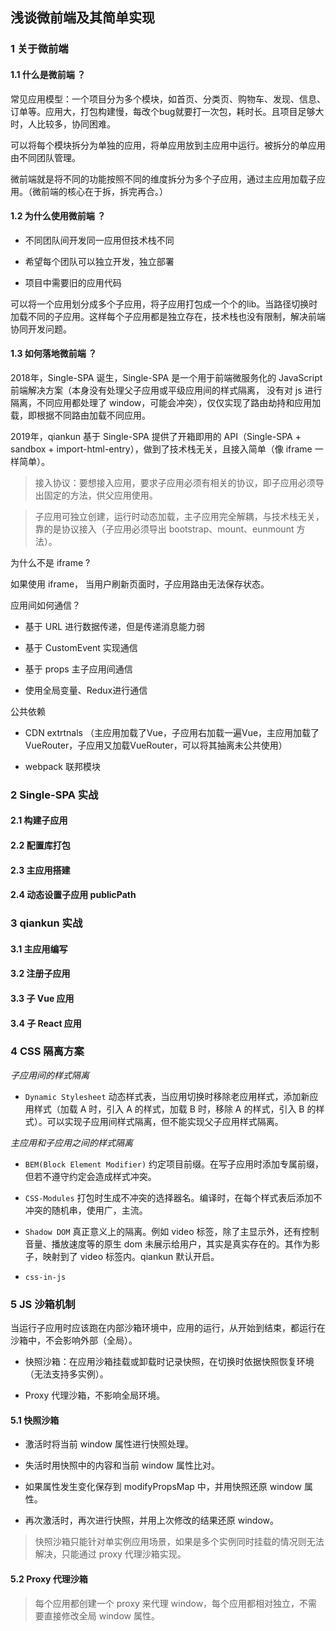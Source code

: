 ## 浅谈微前端及其简单实现

### 1 关于微前端

#### 1.1 什么是微前端 ？

常见应用模型：一个项目分为多个模块，如首页、分类页、购物车、发现、信息、订单等。应用大，打包构建慢，每改个bug就要打一次包，耗时长。且项目足够大时，人比较多，协同困难。

可以将每个模块拆分为单独的应用，将单应用放到主应用中运行。被拆分的单应用由不同团队管理。

微前端就是将不同的功能按照不同的维度拆分为多个子应用，通过主应用加载子应用。（微前端的核心在于拆，拆完再合。）

#### 1.2 为什么使用微前端 ？

- 不同团队间开发同一应用但技术栈不同

- 希望每个团队可以独立开发，独立部署

- 项目中需要旧的应用代码

可以将一个应用划分成多个子应用，将子应用打包成一个个的lib。当路径切换时加载不同的子应用。这样每个子应用都是独立存在，技术栈也没有限制，解决前端协同开发问题。

#### 1.3 如何落地微前端 ？

2018年，Single-SPA 诞生，Single-SPA 是一个用于前端微服务化的 JavaScript 前端解决方案（本身没有处理父子应用或平级应用间的样式隔离， 没有对 js 进行隔离，不同应用都处理了 window，可能会冲突），仅仅实现了路由劫持和应用加载，即根据不同路由加载不同应用。

2019年，qiankun 基于 Single-SPA 提供了开箱即用的 API（Single-SPA + sandbox + import-html-entry），做到了技术栈无关，且接入简单（像 iframe 一样简单）。

> 接入协议：要想接入应用，要求子应用必须有相关的协议，即子应用必须导出固定的方法，供父应用使用。

> 子应用可独立创建，运行时动态加载，主子应用完全解耦，与技术栈无关，靠的是协议接入（子应用必须导出 bootstrap、mount、eunmount 方法）。

为什么不是 iframe ?

如果使用 iframe， 当用户刷新页面时，子应用路由无法保存状态。

应用间如何通信？

- 基于 URL 进行数据传递，但是传递消息能力弱

- 基于 CustomEvent 实现通信

- 基于 props 主子应用间通信

- 使用全局变量、Redux进行通信

公共依赖

- CDN extrtnals （主应用加载了Vue，子应用右加载一遍Vue，主应用加载了VueRouter，子应用又加载VueRouter，可以将其抽离未公共使用）

- webpack 联邦模块

### 2 Single-SPA 实战

#### 2.1 构建子应用

#### 2.2 配置库打包

#### 2.3 主应用搭建

#### 2.4 动态设置子应用 publicPath

### 3 qiankun 实战

#### 3.1 主应用编写

#### 3.2 注册子应用

#### 3.3 子 Vue 应用

#### 3.4 子 React 应用

### 4 CSS 隔离方案

*子应用间的样式隔离*

- `Dynamic Stylesheet` 动态样式表，当应用切换时移除老应用样式，添加新应用样式（加载 A 时，引入 A 的样式，加载 B 时，移除 A 的样式，引入 B 的样式）。可以实现子应用间样式隔离，但不能实现父子应用样式隔离。

*主应用和子应用之间的样式隔离*

- `BEM(Block Element Modifier)` 约定项目前缀。在写子应用时添加专属前缀，但若不遵守约定会造成样式冲突。

- `CSS-Modules` 打包时生成不冲突的选择器名。编译时，在每个样式表后添加不冲突的随机串，使用广，主流。

- `Shadow DOM` 真正意义上的隔离。例如 video 标签，除了主显示外，还有控制音量、播放速度等的原生 dom 未展示给用户，其实是真实存在的。其作为影子，映射到了 video 标签内。qiankun 默认开启。

- `css-in-js`

### 5 JS 沙箱机制

当运行子应用时应该跑在内部沙箱环境中，应用的运行，从开始到结束，都运行在沙箱中，不会影响外部（全局）。

- 快照沙箱：在应用沙箱挂载或卸载时记录快照，在切换时依据快照恢复环境（无法支持多实例）。

- Proxy 代理沙箱，不影响全局环境。

#### 5.1 快照沙箱

- 激活时将当前 window 属性进行快照处理。

- 失活时用快照中的内容和当前 window 属性比对。

- 如果属性发生变化保存到 modifyPropsMap 中，并用快照还原 window 属性。

- 再次激活时，再次进行快照，并用上次修改的结果还原 window。

> 快照沙箱只能针对单实例应用场景，如果是多个实例同时挂载的情况则无法解决，只能通过 proxy 代理沙箱实现。

#### 5.2 Proxy 代理沙箱

>  每个应用都创建一个 proxy 来代理 window，每个应用都相对独立，不需要直接修改全局 window 属性。